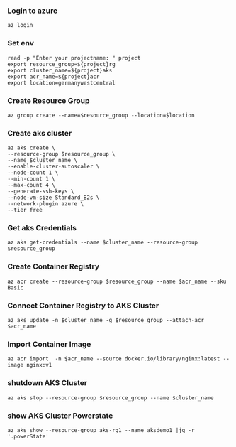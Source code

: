 ### Login to azure
    az login

### Set env
    read -p "Enter your projectname: " project
    export resource_group=${project}rg
    export cluster_name=${project}aks
    export acr_name=${project}acr
    export location=germanywestcentral

### Create Resource Group
    az group create --name=$resource_group --location=$location

### Create aks cluster

    az aks create \
    --resource-group $resource_group \
    --name $cluster_name \
    --enable-cluster-autoscaler \
    --node-count 1 \
    --min-count 1 \
    --max-count 4 \
    --generate-ssh-keys \
    --node-vm-size Standard_B2s \
    --network-plugin azure \
    --tier free

### Get aks Credentials
    az aks get-credentials --name $cluster_name --resource-group $resource_group

### Create Container Registry
    az acr create --resource-group $resource_group --name $acr_name --sku Basic

### Connect Container Registry to AKS Cluster
    az aks update -n $cluster_name -g $resource_group --attach-acr $acr_name

### Import Container Image
    az acr import  -n $acr_name --source docker.io/library/nginx:latest --image nginx:v1

### shutdown AKS Cluster
    az aks stop --resource-group $resource_group --name $cluster_name

### show AKS Cluster Powerstate
    az aks show --resource-group aks-rg1 --name aksdemo1 |jq -r '.powerState'
